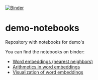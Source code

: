 [![Binder](https://mybinder.org/badge.svg)](https://mybinder.org/v2/gh/arabic-digital-humanities/demo-notebooks/master?urlpath=apps%2Fword_embeddings.ipynb)
# demo-notebooks
Repository with notebooks for demo's

You can find the notebooks on binder:
 - [Word embeddings (nearest neighbors)](https://mybinder.org/v2/gh/arabic-digital-humanities/demo-notebooks/master?urlpath=apps%2Fword_embeddings.ipynb)
 - [Arithmetics in word embeddings](https://mybinder.org/v2/gh/arabic-digital-humanities/demo-notebooks/master?urlpath=apps%2Fword_embeddings_arithmetics.ipynb)
 - [Visualization of word embeddings](https://mybinder.org/v2/gh/arabic-digital-humanities/demo-notebooks/master?urlpath=apps%2Fword_embeddings_viz.ipynb)
